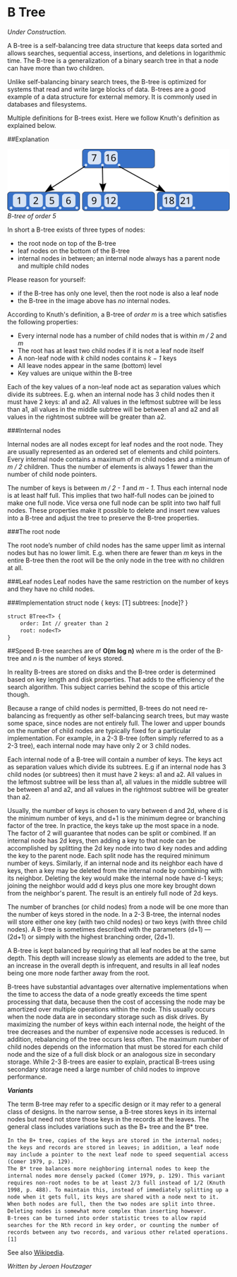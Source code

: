 # B Tree

*Under Construction.*

A B-tree is a self-balancing tree data structure that keeps data sorted and allows searches, sequential access, insertions, and deletions in logarithmic time. The B-tree is a generalization of a binary search tree in that a node can have more than two children. 

Unlike self-balancing binary search trees, the B-tree is optimized for systems that read and write large blocks of data. B-trees are a good example of a data structure for external memory. It is commonly used in databases and filesystems. 

Multiple definitions for B-trees exist. Here we follow Knuth's definition as explained below.

##Explanation

![](Images/B-tree.svg)
*B-tree of order 5*

In short a B-tree exists of three types of nodes:

- the root node on top of the B-tree
- leaf nodes on the bottom of the B-tree
- internal nodes in between; an internal node always has a parent node and multiple child nodes

Please reason for yourself:

- if the B-tree has only one level, then the root node is also a leaf node
- the B-tree in the image above has *no* internal nodes.

According to Knuth's definition, a B-tree of *order m* is a tree which satisfies the following properties:

- Every internal node has a number of child nodes that is within *m / 2* and *m*
- The root has at least two child nodes if it is not a leaf node itself
- A non-leaf node with *k* child nodes contains *k − 1* keys
- All leave nodes appear in the same (bottom) level
- Key values are unique within the B-tree

Each of the key values of a non-leaf node act as separation values which divide its subtrees. E.g. when an internal node has 3 child nodes then it must have 2 keys: a1 and a2. All values in the leftmost subtree will be less than a1, all values in the middle subtree will be between a1 and a2 and all values in the rightmost subtree will be greater than a2.

###Internal nodes

Internal nodes are all nodes except for leaf nodes and the root node. They are usually represented as an ordered set of elements and child pointers. Every internal node contains a maximum of *m* child nodes  and a minimum of *m / 2* children. Thus the number of elements is always 1 fewer than the number of child node pointers. 

The number of keys is between *m / 2 - 1* and *m - 1*.  Thus each internal node is at least half full. This implies that two half-full nodes can be joined to make one full node. Vice versa one full node can be split into two half full nodes. These properties make it possible to delete and insert new values into a B-tree and adjust the tree to preserve the B-tree properties.

###The root node

The root node’s number of child nodes has the same upper limit as internal nodes but has no lower limit. E.g. when there are fewer than *m* keys in the entire B-tree then the root will be the only node in the tree with no children at all.

###Leaf nodes
Leaf nodes have the same restriction on the number of keys and they have no child nodes.

###Implementation
	struct node<T> {
		keys: [T]
		subtrees: [node]?
	}
	
	struct BTree<T> {
		order: Int // greater than 2
		root: node<T>
	}

##Speed
B-tree searches are of **O(m log n)** where *m* is the order of the B-tree and *n* is the number of keys stored. 

In reality B-trees are stored on disks and the B-tree order is determined based on key length and disk properties. That adds to the efficiency of the search algorithm. This subject carries behind the scope of this article though.



Because a range of child nodes is permitted, B-trees do not need re-balancing as frequently as other self-balancing search trees, but may waste some space, since nodes are not entirely full. The lower and upper bounds on the number of child nodes are typically fixed for a particular implementation. For example, in a 2-3 B-tree (often simply referred to as a 2-3 tree), each internal node may have only 2 or 3 child nodes.

Each internal node of a B-tree will contain a number of keys. The keys act as separation values which divide its subtrees. E.g if an internal node has 3 child nodes (or subtrees) then it must have 2 keys: a1 and a2. All values in the leftmost subtree will be less than a1, all values in the middle subtree will be between a1 and a2, and all values in the rightmost subtree will be greater than a2.



Usually, the number of keys is chosen to vary between d and 2d, where d is the minimum number of keys, and d+1 is the minimum degree or branching factor of the tree. In practice, the keys take up the most space in a node. The factor of 2 will guarantee that nodes can be split or combined. If an internal node has 2d keys, then adding a key to that node can be accomplished by splitting the 2d key node into two d key nodes and adding the key to the parent node. Each split node has the required minimum number of keys. Similarly, if an internal node and its neighbor each have d keys, then a key may be deleted from the internal node by combining with its neighbor. Deleting the key would make the internal node have d-1 keys; joining the neighbor would add d keys plus one more key brought down from the neighbor's parent. The result is an entirely full node of 2d keys.

The number of branches (or child nodes) from a node will be one more than the number of keys stored in the node. In a 2-3 B-tree, the internal nodes will store either one key (with two child nodes) or two keys (with three child nodes). A B-tree is sometimes described with the parameters (d+1) — (2d+1) or simply with the highest branching order, (2d+1).

A B-tree is kept balanced by requiring that all leaf nodes be at the same depth. This depth will increase slowly as elements are added to the tree, but an increase in the overall depth is infrequent, and results in all leaf nodes being one more node farther away from the root.

B-trees have substantial advantages over alternative implementations when the time to access the data of a node greatly exceeds the time spent processing that data, because then the cost of accessing the node may be amortized over multiple operations within the node. This usually occurs when the node data are in secondary storage such as disk drives. By maximizing the number of keys within each internal node, the height of the tree decreases and the number of expensive node accesses is reduced. In addition, rebalancing of the tree occurs less often. The maximum number of child nodes depends on the information that must be stored for each child node and the size of a full disk block or an analogous size in secondary storage. While 2-3 B-trees are easier to explain, practical B-trees using secondary storage need a large number of child nodes to improve performance.

***Variants***

The term B-tree may refer to a specific design or it may refer to a general class of designs. In the narrow sense, a B-tree stores keys in its internal nodes but need not store those keys in the records at the leaves. The general class includes variations such as the B+ tree and the B* tree.

    In the B+ tree, copies of the keys are stored in the internal nodes; the keys and records are stored in leaves; in addition, a leaf node may include a pointer to the next leaf node to speed sequential access (Comer 1979, p. 129).
    The B* tree balances more neighboring internal nodes to keep the internal nodes more densely packed (Comer 1979, p. 129). This variant requires non-root nodes to be at least 2/3 full instead of 1/2 (Knuth 1998, p. 488). To maintain this, instead of immediately splitting up a node when it gets full, its keys are shared with a node next to it. When both nodes are full, then the two nodes are split into three. Deleting nodes is somewhat more complex than inserting however.
    B-trees can be turned into order statistic trees to allow rapid searches for the Nth record in key order, or counting the number of records between any two records, and various other related operations.[1]


See also [Wikipedia](https://en.wikipedia.org/wiki/B-tree).

*Written by Jeroen Houtzager*

